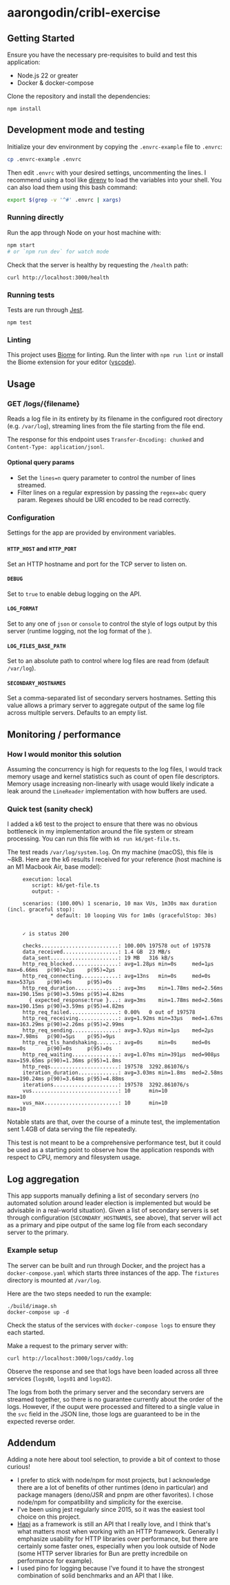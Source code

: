 # aarongodin/cribl-exercise

## Getting Started

Ensure you have the necessary pre-requisites to build and test this application:

* Node.js 22 or greater
* Docker & docker-compose

Clone the repository and install the dependencies:

```
npm install
```

## Development mode and testing

Initialize your dev environment by copying the `.envrc-example` file to `.envrc`:

```sh
cp .envrc-example .envrc
```

Then edit `.envrc` with your desired settings, uncommenting the lines. I recommend using a tool like [direnv](https://direnv.net/) to load the variables into your shell. You can also load them using this bash command:

```sh
export $(grep -v '^#' .envrc | xargs)
```

### Running directly

Run the app through Node on your host machine with:

```sh
npm start
# or `npm run dev` for watch mode
```

Check that the server is healthy by requesting the `/health` path:

```
curl http://localhost:3000/health
```

### Running tests

Tests are run through [Jest](https://jestjs.io).

```
npm test
```

### Linting

This project uses [Biome](https://biomejs.dev/) for linting. Run the linter with `npm run lint` or install the Biome extension for your editor ([vscode](https://marketplace.visualstudio.com/items?itemName=biomejs.biome)).

## Usage

### GET /logs/{filename}

Reads a log file in its entirety by its filename in the configured root directory (e.g. `/var/log`), streaming lines from the file starting from the file end.

The response for this endpoint uses `Transfer-Encoding: chunked` and `Content-Type: application/jsonl`.

#### Optional query params

* Set the `lines=n` query parameter to control the number of lines streamed.
* Filter lines on a regular expression by passing the `regex=abc` query param. Regexes should be URI encoded to be read correctly.

### Configuration

Settings for the app are provided by environment variables.

#### `HTTP_HOST` and `HTTP_PORT`

Set an HTTP hostname and port for the TCP server to listen on.

#### `DEBUG`

Set to `true` to enable debug logging on the API.

#### `LOG_FORMAT`

Set to any one of `json` or `console` to control the style of logs output by this server (runtime logging, not the log format of the ).

#### `LOG_FILES_BASE_PATH`

Set to an absolute path to control where log files are read from (default `/var/log`).

#### `SECONDARY_HOSTNAMES`

Set a comma-separated list of secondary servers hostnames. Setting this value allows a primary server to aggregate output of the same log file across multiple servers. Defaults to an empty list.

## Monitoring / performance

### How I would monitor this solution

Assuming the concurrency is high for requests to the log files, I would track memory usage and kernel statistics such as count of open file descriptors. Memory usage increasing non-linearly with usage would likely indicate a leak around the `LineReader` implementation with how buffers are used.

### Quick test (sanity check)

I added a k6 test to the project to ensure that there was no obvious bottleneck in my implementation around the file system or stream processing. You can run this file with `k6 run k6/get-file.ts`.

The test reads `/var/log/system.log`. On my machine (macOS), this file is ~8kB. Here are the k6 results I received for your reference (host machine is an M1 Macbook Air, base model):

```
     execution: local
        script: k6/get-file.ts
        output: -

     scenarios: (100.00%) 1 scenario, 10 max VUs, 1m30s max duration (incl. graceful stop):
              * default: 10 looping VUs for 1m0s (gracefulStop: 30s)


     ✓ is status 200

     checks.........................: 100.00% 197578 out of 197578
     data_received..................: 1.4 GB  23 MB/s
     data_sent......................: 19 MB   316 kB/s
     http_req_blocked...............: avg=1.28µs min=0s     med=1µs    max=6.66ms   p(90)=2µs    p(95)=2µs
     http_req_connecting............: avg=13ns   min=0s     med=0s     max=537µs    p(90)=0s     p(95)=0s
     http_req_duration..............: avg=3ms    min=1.78ms med=2.56ms max=190.15ms p(90)=3.59ms p(95)=4.82ms
       { expected_response:true }...: avg=3ms    min=1.78ms med=2.56ms max=190.15ms p(90)=3.59ms p(95)=4.82ms
     http_req_failed................: 0.00%   0 out of 197578
     http_req_receiving.............: avg=1.92ms min=33µs   med=1.67ms max=163.29ms p(90)=2.26ms p(95)=2.99ms
     http_req_sending...............: avg=3.92µs min=1µs    med=2µs    max=7.98ms   p(90)=5µs    p(95)=9µs
     http_req_tls_handshaking.......: avg=0s     min=0s     med=0s     max=0s       p(90)=0s     p(95)=0s
     http_req_waiting...............: avg=1.07ms min=391µs  med=908µs  max=159.65ms p(90)=1.36ms p(95)=1.8ms
     http_reqs......................: 197578  3292.861076/s
     iteration_duration.............: avg=3.03ms min=1.8ms  med=2.58ms max=190.24ms p(90)=3.64ms p(95)=4.88ms
     iterations.....................: 197578  3292.861076/s
     vus............................: 10      min=10               max=10
     vus_max........................: 10      min=10               max=10
```

Notable stats are that, over the course of a minute test, the implementation sent 1.4GB of data serving the file repeatedly.

This test is not meant to be a comprehensive performance test, but it could be used as a starting point to observe how the application responds with respect to CPU, memory and filesystem usage.

## Log aggregation

This app supports manually defining a list of secondary servers (no automated solution around leader election is implemented but would be advisable in a real-world situation). Given a list of secondary servers is set through configuration (`SECONDARY_HOSTNAMES`, see above), that server will act as a primary and pipe output of the same log file from each secondary server to the primary.

### Example setup

The server can be built and run through Docker, and the project has a `docker-compose.yaml` which starts three instances of the app. The `fixtures` directory is mounted at `/var/log`.

Here are the two steps needed to run the example:

```
./build/image.sh
docker-compose up -d
```

Check the status of the services with `docker-compose logs` to ensure they each started.

Make a request to the primary server with:

```
curl http://localhost:3000/logs/caddy.log
```

Observe the response and see that logs have been loaded across all three services (`logs00`, `logs01` and `logs02`).

The logs from both the primary server and the secondary servers are streamed together, so there is no guarantee currently about the order of the logs. However, if the ouput were processed and filtered to a single value in the `svc` field in the JSON line, those logs are guaranteed to be in the expected reverse order.

## Addendum

Adding a note here about tool selection, to provide a bit of context to those curious!

* I prefer to stick with node/npm for most projects, but I acknowledge there are a lot of benefits of other runtimes (deno in particular) and package managers (deno/JSR and pnpm are other favorites). I chose node/npm for compatibility and simplicity for the exercise.
* I've been using jest regularly since 2015, so it was the easiest tool choice on this project.
* [Hapi](https://hapi.dev/) as a framework is still an API that I really love, and I think that's what matters most when working with an HTTP framework. Generally I emphasize usability for HTTP libraries over performance, but there are certainly some faster ones, especially when you look outside of Node (some HTTP server libraries for Bun are pretty incredbile on performance for example).
* I used pino for logging because I've found it to have the strongest combination of solid benchmarks and an API that I like.
